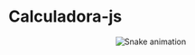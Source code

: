 # Calculadora-js

<div align="center">

  ![Snake animation](https://s12.aconvert.com/convert/p3r68-cdx67/ab64z-3thc8.gif)
  
</div> 
